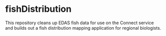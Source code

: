 # fishDistribution
This repository cleans up EDAS fish data for use on the Connect service and builds out a fish distribution mapping application for regional biologists.
